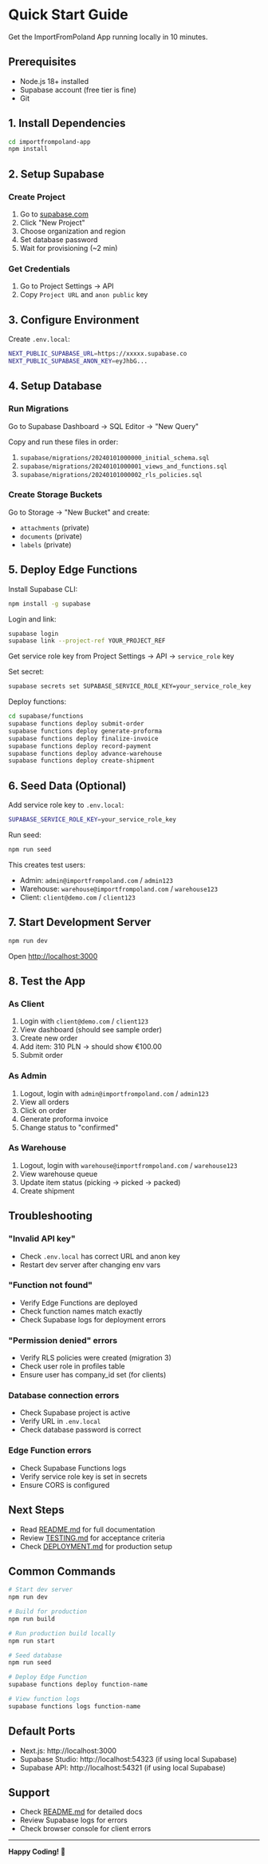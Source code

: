 # Quick Start Guide

Get the ImportFromPoland App running locally in 10 minutes.

## Prerequisites

- Node.js 18+ installed
- Supabase account (free tier is fine)
- Git

## 1. Install Dependencies

```bash
cd importfrompoland-app
npm install
```

## 2. Setup Supabase

### Create Project
1. Go to [supabase.com](https://supabase.com)
2. Click "New Project"
3. Choose organization and region
4. Set database password
5. Wait for provisioning (~2 min)

### Get Credentials
1. Go to Project Settings → API
2. Copy `Project URL` and `anon public` key

## 3. Configure Environment

Create `.env.local`:

```bash
NEXT_PUBLIC_SUPABASE_URL=https://xxxxx.supabase.co
NEXT_PUBLIC_SUPABASE_ANON_KEY=eyJhbG...
```

## 4. Setup Database

### Run Migrations

Go to Supabase Dashboard → SQL Editor → "New Query"

Copy and run these files in order:

1. `supabase/migrations/20240101000000_initial_schema.sql`
2. `supabase/migrations/20240101000001_views_and_functions.sql`
3. `supabase/migrations/20240101000002_rls_policies.sql`

### Create Storage Buckets

Go to Storage → "New Bucket" and create:
- `attachments` (private)
- `documents` (private)
- `labels` (private)

## 5. Deploy Edge Functions

Install Supabase CLI:

```bash
npm install -g supabase
```

Login and link:

```bash
supabase login
supabase link --project-ref YOUR_PROJECT_REF
```

Get service role key from Project Settings → API → `service_role` key

Set secret:

```bash
supabase secrets set SUPABASE_SERVICE_ROLE_KEY=your_service_role_key
```

Deploy functions:

```bash
cd supabase/functions
supabase functions deploy submit-order
supabase functions deploy generate-proforma
supabase functions deploy finalize-invoice
supabase functions deploy record-payment
supabase functions deploy advance-warehouse
supabase functions deploy create-shipment
```

## 6. Seed Data (Optional)

Add service role key to `.env.local`:

```bash
SUPABASE_SERVICE_ROLE_KEY=your_service_role_key
```

Run seed:

```bash
npm run seed
```

This creates test users:
- Admin: `admin@importfrompoland.com` / `admin123`
- Warehouse: `warehouse@importfrompoland.com` / `warehouse123`
- Client: `client@demo.com` / `client123`

## 7. Start Development Server

```bash
npm run dev
```

Open [http://localhost:3000](http://localhost:3000)

## 8. Test the App

### As Client
1. Login with `client@demo.com` / `client123`
2. View dashboard (should see sample order)
3. Create new order
4. Add item: 310 PLN → should show €100.00
5. Submit order

### As Admin
1. Logout, login with `admin@importfrompoland.com` / `admin123`
2. View all orders
3. Click on order
4. Generate proforma invoice
5. Change status to "confirmed"

### As Warehouse
1. Logout, login with `warehouse@importfrompoland.com` / `warehouse123`
2. View warehouse queue
3. Update item status (picking → picked → packed)
4. Create shipment

## Troubleshooting

### "Invalid API key"
- Check `.env.local` has correct URL and anon key
- Restart dev server after changing env vars

### "Function not found"
- Verify Edge Functions are deployed
- Check function names match exactly
- Check Supabase logs for deployment errors

### "Permission denied" errors
- Verify RLS policies were created (migration 3)
- Check user role in profiles table
- Ensure user has company_id set (for clients)

### Database connection errors
- Check Supabase project is active
- Verify URL in `.env.local`
- Check database password is correct

### Edge Function errors
- Check Supabase Functions logs
- Verify service role key is set in secrets
- Ensure CORS is configured

## Next Steps

- Read [README.md](README.md) for full documentation
- Review [TESTING.md](TESTING.md) for acceptance criteria
- Check [DEPLOYMENT.md](DEPLOYMENT.md) for production setup

## Common Commands

```bash
# Start dev server
npm run dev

# Build for production
npm run build

# Run production build locally
npm run start

# Seed database
npm run seed

# Deploy Edge Function
supabase functions deploy function-name

# View function logs
supabase functions logs function-name
```

## Default Ports

- Next.js: http://localhost:3000
- Supabase Studio: http://localhost:54323 (if using local Supabase)
- Supabase API: http://localhost:54321 (if using local Supabase)

## Support

- Check [README.md](README.md) for detailed docs
- Review Supabase logs for errors
- Check browser console for client errors

---

**Happy Coding! 🚀**

